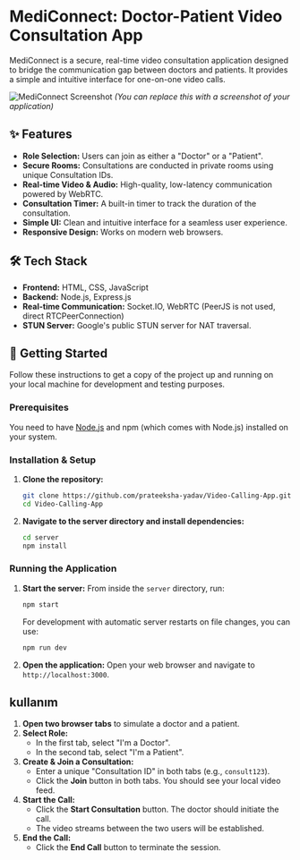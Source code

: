 # MediConnect: Doctor-Patient Video Consultation App

MediConnect is a secure, real-time video consultation application designed to bridge the communication gap between doctors and patients. It provides a simple and intuitive interface for one-on-one video calls.

![MediConnect Screenshot](https://i.imgur.com/your-screenshot.png) 
*(You can replace this with a screenshot of your application)*

## ✨ Features

- **Role Selection:** Users can join as either a "Doctor" or a "Patient".
- **Secure Rooms:** Consultations are conducted in private rooms using unique Consultation IDs.
- **Real-time Video & Audio:** High-quality, low-latency communication powered by WebRTC.
- **Consultation Timer:** A built-in timer to track the duration of the consultation.
- **Simple UI:** Clean and intuitive interface for a seamless user experience.
- **Responsive Design:** Works on modern web browsers.

## 🛠️ Tech Stack

- **Frontend:** HTML, CSS, JavaScript
- **Backend:** Node.js, Express.js
- **Real-time Communication:** Socket.IO, WebRTC (PeerJS is not used, direct RTCPeerConnection)
- **STUN Server:** Google's public STUN server for NAT traversal.

## 🚀 Getting Started

Follow these instructions to get a copy of the project up and running on your local machine for development and testing purposes.

### Prerequisites

You need to have [Node.js](https://nodejs.org/) and npm (which comes with Node.js) installed on your system.

### Installation & Setup

1.  **Clone the repository:**
    ```bash
    git clone https://github.com/prateeksha-yadav/Video-Calling-App.git
    cd Video-Calling-App
    ```

2.  **Navigate to the server directory and install dependencies:**
    ```bash
    cd server
    npm install
    ```

### Running the Application

1.  **Start the server:**
    From inside the `server` directory, run:
    ```bash
    npm start
    ```
    For development with automatic server restarts on file changes, you can use:
    ```bash
    npm run dev
    ```

2.  **Open the application:**
    Open your web browser and navigate to `http://localhost:3000`.

##  kullanım

1.  **Open two browser tabs** to simulate a doctor and a patient.
2.  **Select Role:**
    - In the first tab, select "I'm a Doctor".
    - In the second tab, select "I'm a Patient".
3.  **Create & Join a Consultation:**
    - Enter a unique "Consultation ID" in both tabs (e.g., `consult123`).
    - Click the **Join** button in both tabs. You should see your local video feed.
4.  **Start the Call:**
    - Click the **Start Consultation** button. The doctor should initiate the call.
    - The video streams between the two users will be established.
5.  **End the Call:**
    - Click the **End Call** button to terminate the session. 